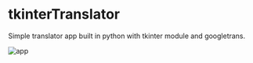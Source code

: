 # tkinterTranslator
Simple translator app built in python with tkinter module and googletrans.

![app](https://github.com/poteznyszymon/tkinterTranslator/assets/77408864/784e21e7-3047-4ca0-afd3-5435ec254d0e)

